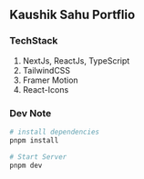 ## Kaushik Sahu Portflio
### TechStack
1. NextJs, ReactJs, TypeScript
2. TailwindCSS
3. Framer Motion
4. React-Icons

### Dev Note
```sh
# install dependencies
pnpm install

# Start Server
pnpm dev
```
